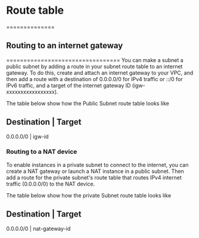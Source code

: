 # Route table
==============



## Routing to an internet gateway
=================================
You can make a subnet a public subnet by adding a route in your subnet route table to an internet gateway. To do this, create and attach an internet gateway to your VPC, and then add a route with a destination of 0.0.0.0/0 for IPv4 traffic or ::/0 for IPv6 traffic, and a target of the internet gateway ID (igw-xxxxxxxxxxxxxxxxx). 

The table below show how the Public Subnet route table looks like

Destination     |    Target
----------------------------
0.0.0.0/0       | igw-id


### Routing to a NAT device

To enable instances in a private subnet to connect to the internet, you can create a NAT gateway or launch a NAT instance in a public subnet. Then add a route for the private subnet's route table that routes IPv4 internet traffic (0.0.0.0/0) to the NAT device. 

The table below show how the private Subnet route table looks like

Destination     |    Target
----------------------------
0.0.0.0/0       | nat-gateway-id
